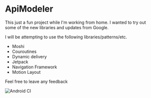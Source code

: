 # ApiModeler
This just a fun project while I'm working from home. I wanted to try out some of the new libraries and updates from Google.

I will be attempting to use the following libraries/patterns/etc.
- Moshi
- Couroutines
- Dynamic delivery
- Jetpack
- Navigation Framework
- Motion Layout

Feel free to leave any feedback

![Android CI](https://github.com/techeretic/ApiModeler/workflows/Android%20CI/badge.svg)

